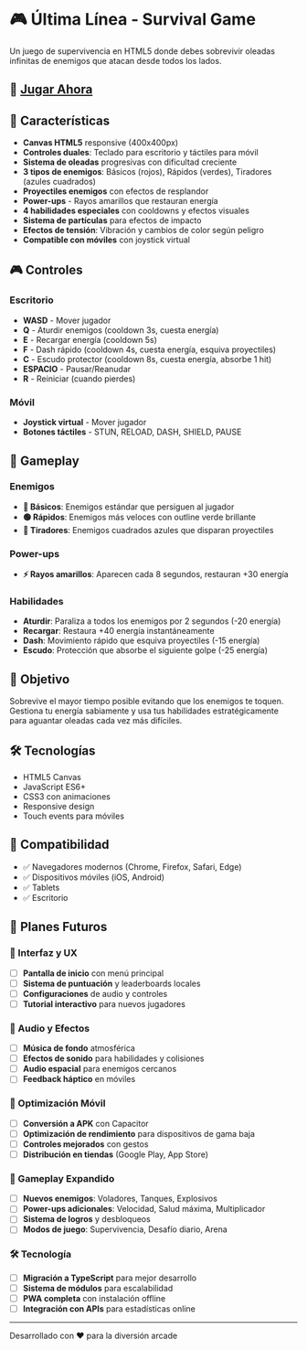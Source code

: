 # 🎮 Última Línea - Survival Game

Un juego de supervivencia en HTML5 donde debes sobrevivir oleadas infinitas de enemigos que atacan desde todos los lados.

## 🚀 [Jugar Ahora](https://karateka2610.github.io/ultima-linea/)

## 🎯 Características

- **Canvas HTML5** responsive (400x400px)
- **Controles duales**: Teclado para escritorio y táctiles para móvil
- **Sistema de oleadas** progresivas con dificultad creciente
- **3 tipos de enemigos**: Básicos (rojos), Rápidos (verdes), Tiradores (azules cuadrados)
- **Proyectiles enemigos** con efectos de resplandor
- **Power-ups** - Rayos amarillos que restauran energía
- **4 habilidades especiales** con cooldowns y efectos visuales
- **Sistema de partículas** para efectos de impacto
- **Efectos de tensión**: Vibración y cambios de color según peligro
- **Compatible con móviles** con joystick virtual

## 🎮 Controles

### Escritorio
- **WASD** - Mover jugador
- **Q** - Aturdir enemigos (cooldown 3s, cuesta energía)
- **E** - Recargar energía (cooldown 5s)
- **F** - Dash rápido (cooldown 4s, cuesta energía, esquiva proyectiles)
- **C** - Escudo protector (cooldown 8s, cuesta energía, absorbe 1 hit)
- **ESPACIO** - Pausar/Reanudar
- **R** - Reiniciar (cuando pierdes)

### Móvil
- **Joystick virtual** - Mover jugador
- **Botones táctiles** - STUN, RELOAD, DASH, SHIELD, PAUSE

## 🎲 Gameplay

### Enemigos
- **🔴 Básicos**: Enemigos estándar que persiguen al jugador
- **🟢 Rápidos**: Enemigos más veloces con outline verde brillante
- **🔵 Tiradores**: Enemigos cuadrados azules que disparan proyectiles

### Power-ups
- **⚡ Rayos amarillos**: Aparecen cada 8 segundos, restauran +30 energía

### Habilidades
- **Aturdir**: Paraliza a todos los enemigos por 2 segundos (-20 energía)
- **Recargar**: Restaura +40 energía instantáneamente
- **Dash**: Movimiento rápido que esquiva proyectiles (-15 energía)
- **Escudo**: Protección que absorbe el siguiente golpe (-25 energía)

## 🎲 Objetivo

Sobrevive el mayor tiempo posible evitando que los enemigos te toquen. Gestiona tu energía sabiamente y usa tus habilidades estratégicamente para aguantar oleadas cada vez más difíciles.

## 🛠️ Tecnologías

- HTML5 Canvas
- JavaScript ES6+
- CSS3 con animaciones
- Responsive design
- Touch events para móviles

## 📱 Compatibilidad

- ✅ Navegadores modernos (Chrome, Firefox, Safari, Edge)
- ✅ Dispositivos móviles (iOS, Android)
- ✅ Tablets
- ✅ Escritorio

## 🚀 Planes Futuros

### 🎨 Interfaz y UX
- [ ] **Pantalla de inicio** con menú principal
- [ ] **Sistema de puntuación** y leaderboards locales
- [ ] **Configuraciones** de audio y controles
- [ ] **Tutorial interactivo** para nuevos jugadores

### 🎵 Audio y Efectos
- [ ] **Música de fondo** atmosférica
- [ ] **Efectos de sonido** para habilidades y colisiones
- [ ] **Audio espacial** para enemigos cercanos
- [ ] **Feedback háptico** en móviles

### 📱 Optimización Móvil
- [ ] **Conversión a APK** con Capacitor
- [ ] **Optimización de rendimiento** para dispositivos de gama baja
- [ ] **Controles mejorados** con gestos
- [ ] **Distribución en tiendas** (Google Play, App Store)

### 🎯 Gameplay Expandido
- [ ] **Nuevos enemigos**: Voladores, Tanques, Explosivos
- [ ] **Power-ups adicionales**: Velocidad, Salud máxima, Multiplicador
- [ ] **Sistema de logros** y desbloqueos
- [ ] **Modos de juego**: Supervivencia, Desafío diario, Arena

### 🛠️ Tecnología
- [ ] **Migración a TypeScript** para mejor desarrollo
- [ ] **Sistema de módulos** para escalabilidad
- [ ] **PWA completa** con instalación offline
- [ ] **Integración con APIs** para estadísticas online

---

Desarrollado con ❤️ para la diversión arcade
